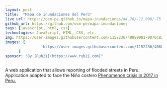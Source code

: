 ```yaml
---
layout: post
title:  "Mapa de inundaciones del Perú"
live_url: https://osm-pe.github.io/mapa-inundaciones/#4.76/-12.098/-75.560
github_url: https://github.com/osm-pe/mapa-inundaciones
tags: [javascript, html, css]
technologies: JavaScript, HTML, CSS, etc.
img: https://user-images.githubusercontent.com/1152236/40889081-0070c822-6726-11e8-9f87-f29b22a3a4fd.gif
images: [
                'https://user-images.githubusercontent.com/1152236/40889081-0070c822-6726-11e8-9f87-f29b22a3a4fd.gif'
      ]
sponsor: "By [Rub21](https://www.rub21.com)"
---
```

A web application that allows reporting of flooded streets in Peru. Application adapted to face the Niño costero [Phenomenon crisis in 2017 in Peru.](https://es.wikipedia.org/wiki/Ni%C3%B1o_costero_(2016-2017))